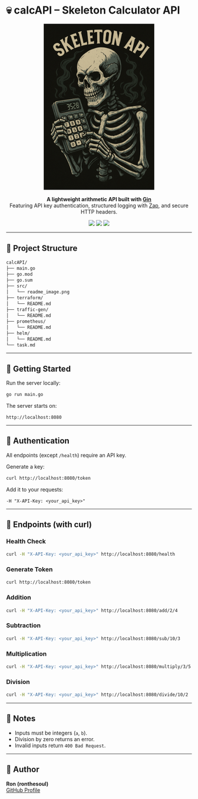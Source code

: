 # 💀 calcAPI – Skeleton Calculator API

<p align="center">
  <img src="src/readme_image.png" alt="calcAPI Logo" width="300" />
</p>

<p align="center">
  <b>A lightweight arithmetic API built with <a href="https://github.com/gin-gonic/gin">Gin</a></b><br/>
  Featuring API key authentication, structured logging with <a href="https://github.com/uber-go/zap">Zap</a>, and secure HTTP headers.
</p>

<p align="center">
  <img src="https://img.shields.io/badge/Go-1.23+-00ADD8?logo=go&logoColor=white" />
  <img src="https://img.shields.io/badge/Framework-Gin-green?logo=go" />
  <img src="https://img.shields.io/badge/License-MIT-blue" />
</p>

---

## 📂 Project Structure

```
calcAPI/
├── main.go
├── go.mod
├── go.sum
├── src/
│   └── readme_image.png
├── terraform/
│   └── README.md
├── traffic-gen/
│   └── README.md
├── prometheus/
│   └── README.md
├── helm/
│   └── README.md
└── task.md
```

---

## 🚀 Getting Started

Run the server locally:

```bash
go run main.go
```

The server starts on:

```
http://localhost:8080
```

---

## 🔑 Authentication

All endpoints (except `/health`) require an API key.

Generate a key:
```bash
curl http://localhost:8080/token
```

Add it to your requests:
```
-H "X-API-Key: <your_api_key>"
```

---

## 📡 Endpoints (with curl)

### Health Check
```bash
curl -H "X-API-Key: <your_api_key>" http://localhost:8080/health
```

### Generate Token
```bash
curl http://localhost:8080/token
```

### Addition
```bash
curl -H "X-API-Key: <your_api_key>" http://localhost:8080/add/2/4
```

### Subtraction
```bash
curl -H "X-API-Key: <your_api_key>" http://localhost:8080/sub/10/3
```

### Multiplication
```bash
curl -H "X-API-Key: <your_api_key>" http://localhost:8080/multiply/3/5
```

### Division
```bash
curl -H "X-API-Key: <your_api_key>" http://localhost:8080/divide/10/2
```

---

## 📝 Notes

- Inputs must be integers (`a`, `b`).
- Division by zero returns an error.
- Invalid inputs return `400 Bad Request`.

---

## 👤 Author

**Ron (ronthesoul)**  
[GitHub Profile](https://github.com/ronthesoul)

